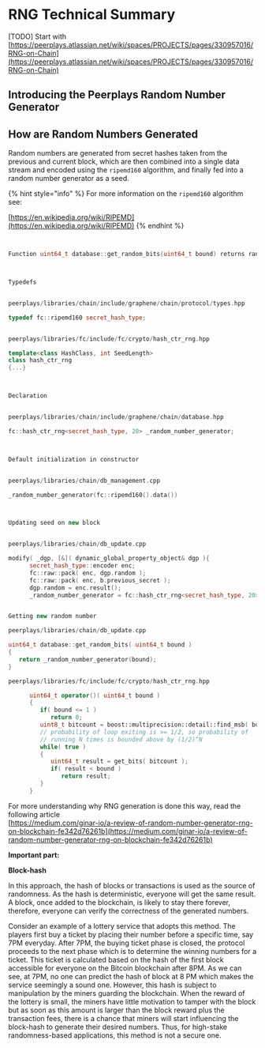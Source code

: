 # RNG Technical Summary

\[TODO\] Start with [https://peerplays.atlassian.net/wiki/spaces/PROJECTS/pages/330957016/RNG-on-Chain](https://peerplays.atlassian.net/wiki/spaces/PROJECTS/pages/330957016/RNG-on-Chain)

## Introducing the Peerplays Random Number Generator <a id="RandomNumberGenerationonPeerplays-howit&apos;sdone?-HowisRNGgenerated"></a>

## How are Random Numbers Generated <a id="RandomNumberGenerationonPeerplays-howit&apos;sdone?-HowisRNGgenerated"></a>

Random numbers are generated from secret hashes taken from the previous and current block, which are then combined into a single data stream and encoded using the  `ripemd160` algorithm, and finally fed into a random number generator as a seed.

{% hint style="info" %}
For more information on the `ripemd160` algorithm see:

[https://en.wikipedia.org/wiki/RIPEMD](https://en.wikipedia.org/wiki/RIPEMD)
{% endhint %}

```cpp


Function uint64_t database::get_random_bits(uint64_t bound) returns random number, where parameter bound represents upper limit.



Typedefs


peerplays/libraries/chain/include/graphene/chain/protocol/types.hpp

typedef fc::ripemd160 secret_hash_type;


peerplays/libraries/fc/include/fc/crypto/hash_ctr_rng.hpp

template<class HashClass, int SeedLength>
class hash_ctr_rng
{...}



Declaration


peerplays/libraries/chain/include/graphene/chain/database.hpp 

fc::hash_ctr_rng<secret_hash_type, 20> _random_number_generator;



Default initialization in constructor


peerplays/libraries/chain/db_management.cpp

_random_number_generator(fc::ripemd160().data())



Updating seed on new block


peerplays/libraries/chain/db_update.cpp

modify( _dgp, [&]( dynamic_global_property_object& dgp ){
      secret_hash_type::encoder enc;       
      fc::raw::pack( enc, dgp.random );       
      fc::raw::pack( enc, b.previous_secret );        
      dgp.random = enc.result();
      _random_number_generator = fc::hash_ctr_rng<secret_hash_type, 20>(dgp.random.data());


Getting new random number

peerplays/libraries/chain/db_update.cpp

uint64_t database::get_random_bits( uint64_t bound )
{
   return _random_number_generator(bound);
}

peerplays/libraries/fc/include/fc/crypto/hash_ctr_rng.hpp

      uint64_t operator()( uint64_t bound )
      {
         if( bound <= 1 )
            return 0;
         uint8_t bitcount = boost::multiprecision::detail::find_msb( bound ) + 1;
         // probability of loop exiting is >= 1/2, so probability of
         // running N times is bounded above by (1/2)^N
         while( true )
         {
            uint64_t result = get_bits( bitcount );
            if( result < bound )
               return result;
         }
      }
```

  
For more understanding why RNG generation is done this way, read the following article  
[https://medium.com/ginar-io/a-review-of-random-number-generator-rng-on-blockchain-fe342d76261b](https://medium.com/ginar-io/a-review-of-random-number-generator-rng-on-blockchain-fe342d76261b)

**Important part:**

**Block-hash**

In this approach, the hash of blocks or transactions is used as the source of randomness. As the hash is deterministic, everyone will get the same result. A block, once added to the blockchain, is likely to stay there forever, therefore, everyone can verify the correctness of the generated numbers.

Consider an example of a lottery service that adopts this method. The players first buy a ticket by placing their number before a specific time, say 7PM everyday. After 7PM, the buying ticket phase is closed, the protocol proceeds to the next phase which is to determine the winning numbers for a ticket. This ticket is calculated based on the hash of the first block accessible for everyone on the Bitcoin blockchain after 8PM. As we can see, at 7PM, no one can predict the hash of block at 8 PM which makes the service seemingly a sound one. However, this hash is subject to manipulation by the miners guarding the blockchain. When the reward of the lottery is small, the miners have little motivation to tamper with the block but as soon as this amount is larger than the block reward plus the transaction fees, there is a chance that miners will start influencing the block-hash to generate their desired numbers. Thus, for high-stake randomness-based applications, this method is not a secure one.

